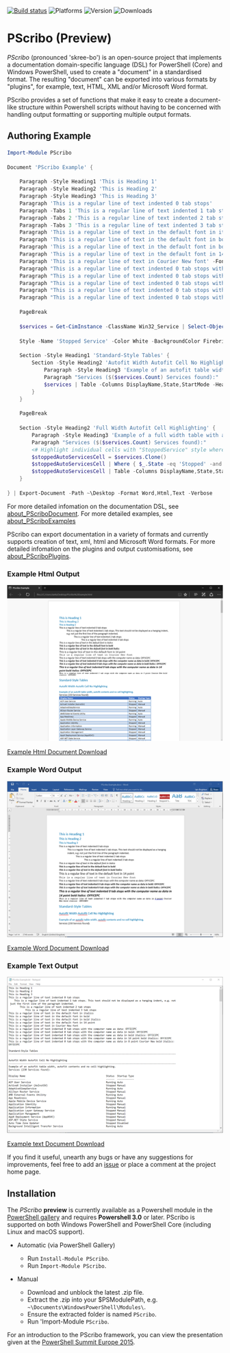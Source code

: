 [![Build status](https://ci.appveyor.com/api/projects/status/wxh7sa8llmgosdhe?svg=true)](https://ci.appveyor.com/project/iainbrighton/pscribo)
![Platforms](https://img.shields.io/powershellgallery/p/PScribo.svg)
![Version](https://img.shields.io/powershellgallery/v/PScribo.svg)
![Downloads](https://img.shields.io/powershellgallery/dt/PScribo.svg)

# PScribo (Preview) #

_PScribo_ (pronounced 'skree-bo') is an open-source project that implements a documentation domain-specific language
(DSL) for PowerShell (Core) and Windows PowerShell, used to create a "document" in a standardised format. The resulting "document" can be
exported into various formats by "plugins", for example, text, HTML, XML and/or Microsoft Word format.

PScribo provides a set of functions that make it easy to create a document-like structure within Powershell scripts
without having to be concerned with handling output formatting or supporting multiple output formats.

## Authoring Example ##

```powershell
Import-Module PScribo

Document 'PScribo Example' {

    Paragraph -Style Heading1 'This is Heading 1'
    Paragraph -Style Heading2 'This is Heading 2'
    Paragraph -Style Heading3 'This is Heading 3'
    Paragraph 'This is a regular line of text indented 0 tab stops'
    Paragraph -Tabs 1 'This is a regular line of text indented 1 tab stops. This text should not be displayed as a hanging indent, e.g. not just the first line of the paragraph indented.'
    Paragraph -Tabs 2 'This is a regular line of text indented 2 tab stops'
    Paragraph -Tabs 3 'This is a regular line of text indented 3 tab stops'
    Paragraph 'This is a regular line of text in the default font in italics' -Italic
    Paragraph 'This is a regular line of text in the default font in bold' -Bold
    Paragraph 'This is a regular line of text in the default font in bold italics' -Bold -Italic
    Paragraph 'This is a regular line of text in the default font in 14 point' -Size 14
    Paragraph 'This is a regular line of text in Courier New font' -Font 'Courier New'
    Paragraph "This is a regular line of text indented 0 tab stops with the computer name as data: $env:COMPUTERNAME"
    Paragraph "This is a regular line of text indented 0 tab stops with the computer name as data in bold: $env:COMPUTERNAME" -Bold
    Paragraph "This is a regular line of text indented 0 tab stops with the computer name as data in bold italics: $env:COMPUTERNAME" -Bold -Italic
    Paragraph "This is a regular line of text indented 0 tab stops with the computer name as data in 14 point bold italics: $env:COMPUTERNAME" -Bold -Italic -Size 14
    Paragraph "This is a regular line of text indented 0 tab stops with the computer name as data in 8 point Courier New bold italics: $env:COMPUTERNAME" -Bold -Italic -Size 8 -Font 'Courier New'

    PageBreak

    $services = Get-CimInstance -ClassName Win32_Service | Select-Object -Property DisplayName, State, StartMode | Sort-Object -Property DisplayName

    Style -Name 'Stopped Service' -Color White -BackgroundColor Firebrick -Bold

    Section -Style Heading1 'Standard-Style Tables' {
        Section -Style Heading2 'Autofit Width Autofit Cell No Highlighting' {
            Paragraph -Style Heading3 'Example of an autofit table width, autofit contents and no cell highlighting.'
            Paragraph "Services ($($services.Count) Services found):"
            $services | Table -Columns DisplayName,State,StartMode -Headers 'Display Name','Status','Startup Type' -Width 0
        }
    }

    PageBreak

    Section -Style Heading2 'Full Width Autofit Cell Highlighting' {
        Paragraph -Style Heading3 'Example of a full width table with autofit columns and individual cell highlighting.'
        Paragraph "Services ($($services.Count) Services found):"
        <# Highlight individual cells with "StoppedService" style where state = stopped and startup = auto #>
        $stoppedAutoServicesCell = $services.Clone()
        $stoppedAutoServicesCell | Where { $_.State -eq 'Stopped' -and $_.StartMode -eq 'Auto'} | Set-Style -Property State -Style StoppedService
        $stoppedAutoServicesCell | Table -Columns DisplayName,State,StartMode -Headers 'Display Name','Status','Startup Type' -Tabs 1
    }

} | Export-Document -Path ~\Desktop -Format Word,Html,Text -Verbose
```

For more detailed infomation on the documentation DSL, see
[about_PScriboDocument](https://raw.githubusercontent.com/iainbrighton/PScribo/dev/en-US/about_PScriboDocument.help.txt). For more detailed examples, see
[about_PScriboExamples](https://raw.githubusercontent.com/iainbrighton/PScribo/dev/en-US/about_PScriboExamples.help.txt)


PScribo can export documentation in a variety of formats and currently supports creation of text, xml, html and Microsoft Word formats. For more detailed infomation on the plugins and output customisations, see
[about_PScriboPlugins](https://raw.githubusercontent.com/iainbrighton/PScribo/dev/en-US/about_PScriboPlugins.help.txt).

### Example Html Output ###

![](./ExampleHtmlOutput.png)

[Example Html Document Download](https://raw.githubusercontent.com/iainbrighton/PScribo/dev/PScriboExample.html)

### Example Word Output ###

![](./ExampleWordOutput.png)

[Example Word Document Download](https://raw.githubusercontent.com/iainbrighton/PScribo/dev/PScriboExample.docx)

### Example Text Output ###

![](./ExampleTextOutput.png)

[Example text Document Download](https://raw.githubusercontent.com/iainbrighton/PScribo/dev/PScriboExample.txt)

If you find it useful, unearth any bugs or have any suggestions for improvements,
feel free to add an [issue](https://github.com/iainbrighton/PScribo/issues) or
place a comment at the project home page.

## Installation ##

The _PScribo_ __preview__ is currently available as a Powershell module in the
[PowerShell gallery](https://www.powershellgallery.com/items?q=pscribo) and requires __Powershell 3.0__ or later. PScribo is supported on both Windows PowerShell and PowerShell Core (including Linux and macOS support).

* Automatic (via PowerShell Gallery)

  * Run `Install-Module PScribo`.
  * Run `Import-Module PScribo`.
* Manual

  * Download and unblock the latest .zip file.
  * Extract the .zip into your $PSModulePath, e.g. `~\Documents\WindowsPowerShell\Modules\`.
  * Ensure the extracted folder is named `PScribo`.
  * Run 'Import-Module `PScribo`.

For an introduction to the PScribo framework, you can view the presentation given at the
[PowerShell Summit Europe 2015](https://www.youtube.com/watch?v=pNIC70bjBZE).
